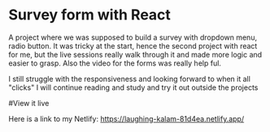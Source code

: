 # Survey form with React

A project where we was supposed to build a survey with dropdown menu, radio button. 
It was tricky at the start, hence the second project with react for me, but the live sessions really walk through it and made more logic and easier to grasp. Also the video for the forms was really help ful.

I still struggle with the responsiveness and looking forward to when it all "clicks" I will continue reading and study and try it out outside the projects


#View it live

Here is a link to my Netlify:
https://laughing-kalam-81d4ea.netlify.app/
